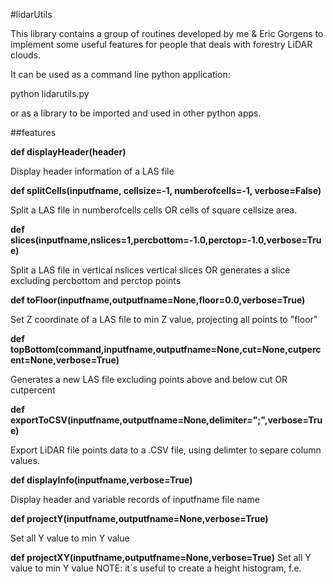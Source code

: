 #lidarUtils

This library contains a group of routines developed by me & Eric Gorgens to implement some useful features for people that deals with forestry LiDAR clouds.

It can be used as a command line python application:

python lidarutils.py <filename> <options>

or as a library to be imported and used in other python apps.

##features

**def displayHeader(header)**

Display header information of a LAS file

**def splitCells(inputfname, cellsize=-1, numberofcells=-1, verbose=False)**

Split a LAS file in numberofcells cells OR cells of square cellsize area.

**def slices(inputfname,nslices=1,percbottom=-1.0,perctop=-1.0,verbose=True)**

Split a LAS file in vertical nslices vertical slices OR generates a slice excluding percbottom and perctop points

**def toFloor(inputfname,outputfname=None,floor=0.0,verbose=True)**

Set Z coordinate of a LAS file to min Z value, projecting all points to "floor"

**def topBottom(command,inputfname,outputfname=None,cut=None,cutpercent=None,verbose=True)**

Generates a new LAS file excluding points above and below cut OR cutpercent

**def exportToCSV(inputfname,outputfname=None,delimiter=";",verbose=True)**

Export LiDAR file points data to a .CSV file, using delimter to separe column values.

**def displayInfo(inputfname,verbose=True)**

Display header and variable records of inputfname file name

**def projectY(inputfname,outputfname=None,verbose=True)**

Set all Y value to min Y value

**def projectXY(inputfname,outputfname=None,verbose=True)**
Set all Y value to min Y value
NOTE: it´s useful to create a height histogram, f.e.




